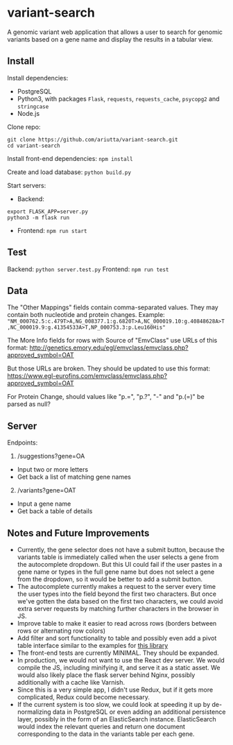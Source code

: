 # variant-search

A genomic variant web application that allows a user to search for genomic variants based on a gene name and display the results in a tabular view.

## Install

Install dependencies:
* PostgreSQL
* Python3, with packages `Flask`, `requests`, `requests_cache`, `psycopg2` and `stringcase`
* Node.js

Clone repo:
```
git clone https://github.com/ariutta/variant-search.git
cd variant-search
```
Install front-end dependencies:  `npm install`

Create and load database: `python build.py`

Start servers:
* Backend:
```
export FLASK_APP=server.py
python3 -m flask run
```
* Frontend: `npm run start`

## Test

Backend: `python server.test.py`
Frontend: `npm run test`

## Data

The "Other Mappings" fields contain comma-separated values. They may contain both nucleotide and protein changes. Example:
`"NM_000762.5:c.479T>A,NG_008377.1:g.6820T>A,NC_000019.10:g.40848628A>T,NC_000019.9:g.41354533A>T,NP_000753.3:p.Leu160His"`

The More Info fields for rows with Source of "EmvClass" use URLs of this format:
http://genetics.emory.edu/egl/emvclass/emvclass.php?approved_symbol=OAT

But those URLs are broken. They should be updated to use this format:
https://www.egl-eurofins.com/emvclass/emvclass.php?approved_symbol=OAT

For Protein Change, should values like "p.=", "p.?", "-" and "p.(=)" be parsed as null?

## Server

Endpoints:
1. /suggestions?gene=OA
  * Input two or more letters
  * Get back a list of matching gene names
2. /variants?gene=OAT
  * Input a gene name
  * Get back a table of details

## Notes and Future Improvements

* Currently, the gene selector does not have a submit button, because the variants table is immediately called when the user selects a gene from the autocomplete dropdown. But this UI could fail if the user pastes in a gene name or types in the full gene name but does not select a gene from the dropdown, so it would be better to add a submit button.
* The autocomplete currently makes a request to the server every time the user types into the field beyond the first two characters. But once we've gotten the data based on the first two characters, we could avoid extra server requests by matching further characters in the browser in JS.
* Improve table to make it easier to read across rows (borders between rows or alternating row colors)
* Add filter and sort functionality to table and possibly even add a pivot table interface similar to the examples for [this library](https://github.com/nicocrm/orb)
* The front-end tests are currently MINIMAL. They should be expanded.
* In production, we would not want to use the React dev server. We would compile the JS, including minifying it, and serve it as a static asset. We would also likely place the flask server behind Nginx, possibly additionally with a cache like Varnish.
* Since this is a very simple app, I didn't use Redux, but if it gets more complicated, Redux could become necessary.
* If the current system is too slow, we could look at speeding it up by de-normalizing data in PostgreSQL or even adding an additional persistence layer, possibly in the form of an ElasticSearch instance. ElasticSearch would index the relevant queries and return one document corresponding to the data in the variants table per each gene.
